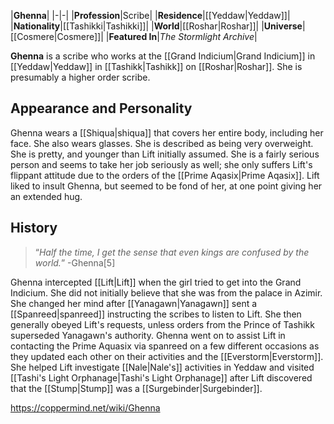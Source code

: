|**Ghenna**|
|-|-|
|**Profession**|Scribe|
|**Residence**|[[Yeddaw\|Yeddaw]]|
|**Nationality**|[[Tashikki\|Tashikki]]|
|**World**|[[Roshar\|Roshar]]|
|**Universe**|[[Cosmere\|Cosmere]]|
|**Featured In**|*The Stormlight Archive*|

**Ghenna** is a scribe who works at the [[Grand Indicium\|Grand Indicium]] in [[Yeddaw\|Yeddaw]] in [[Tashikk\|Tashikk]] on [[Roshar\|Roshar]]. She is presumably a higher order scribe.

## Appearance and Personality
Ghenna wears a [[Shiqua\|shiqua]] that covers her entire body, including her face. She also wears glasses. She is described as being very overweight. She is pretty, and younger than Lift initially assumed. She is a fairly serious person and seems to take her job seriously as well; she only suffers Lift's flippant attitude due to the orders of the [[Prime Aqasix\|Prime Aqasix]]. Lift liked to insult Ghenna, but seemed to be fond of her, at one point giving her an extended hug.

## History
>“*Half the time, I get the sense that even kings are confused by the world.*”
\-Ghenna[5]

Ghenna intercepted [[Lift\|Lift]] when the girl tried to get into the Grand Indicium. She did not initially believe that she was from the palace in Azimir. She changed her mind after [[Yanagawn\|Yanagawn]] sent a [[Spanreed\|spanreed]] instructing the scribes to listen to Lift. She then generally obeyed Lift's requests, unless orders from the Prince of Tashikk superseded Yanagawn's authority.
Ghenna went on to assist Lift in contacting the Prime Aquasix via spanreed on a few different occasions as they updated each other on their activities and the [[Everstorm\|Everstorm]]. She helped Lift investigate [[Nale\|Nale's]] activities in Yeddaw and visited [[Tashi's Light Orphanage\|Tashi's Light Orphanage]] after Lift discovered that the [[Stump\|Stump]] was a [[Surgebinder\|Surgebinder]].



https://coppermind.net/wiki/Ghenna